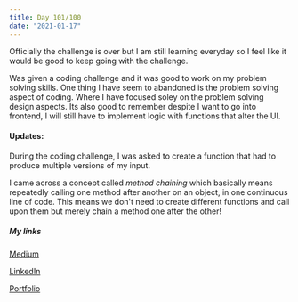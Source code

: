 ```yaml
---
title: Day 101/100
date: "2021-01-17"
---
```


Officially the challenge is over but I am still learning everyday so I feel like it would be good to keep going with the challenge.

Was given a coding challenge and it was good to work on my problem solving skills. One thing I have seem to abandoned is the problem solving aspect of coding. Where I have focused soley on the problem solving design aspects. Its also good to remember despite I want to go into frontend, I will still have to implement logic with functions that alter the UI. 

#### Updates:

During the coding challenge, I was asked to create a function that had to produce multiple versions of my input. 

I came across a concept called *method chaining* which basically means repeatedly calling one method after another on an object, in one continuous line of code. 
This means we don't need to create different functions and call upon them but merely chain a method one after the other!

##### My links 
[Medium](https://medium.com/@kalemajoanna)

[LinkedIn](https://www.linkedin.com/in/joanna-e-kalema-a5a5b4136/)

[Portfolio](https://joannathedeveloper.netlify.app/)

